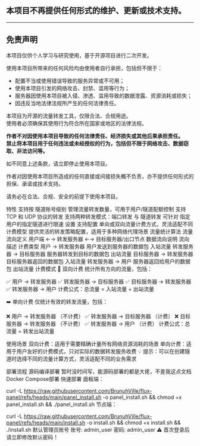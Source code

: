 ## 本项目不再提供任何形式的维护、更新或技术支持。

---
## 免责声明

本项目仅供个人学习与研究使用，基于开源项目进行二次开发。  

使用本项目所带来的任何风险均由使用者自行承担，包括但不限于：  

- 配置不当或使用错误导致的服务异常或不可用；  
- 使用本项目引发的网络攻击、封禁、滥用等行为；  
- 服务器因使用本项目被入侵、渗透、滥用导致的数据泄露、资源消耗或损失；  
- 因违反当地法律法规所产生的任何法律责任。  

本项目为开源的流量转发工具，仅限合法、合规用途。  
使用者必须确保其使用行为符合所在国家或地区的法律法规。  

**作者不对因使用本项目导致的任何法律责任、经济损失或其他后果承担责任。**  
**禁止将本项目用于任何违法或未经授权的行为，包括但不限于网络攻击、数据窃取、非法访问等。**  

如不同意上述条款，请立即停止使用本项目。  

作者对因使用本项目所造成的任何直接或间接损失概不负责，亦不提供任何形式的担保、承诺或技术支持。  


请务必在合法、合规、安全的前提下使用本项目。  


特性
支持按 隧道账号级别 管理流量转发数量，可用于用户/隧道配额控制
支持 TCP 和 UDP 协议的转发
支持两种转发模式：端口转发 与 隧道转发
可针对 指定用户的指定隧道进行限速 设置
支持配置 单向或双向流量计费方式，灵活适配不同计费模型
提供灵活的转发策略配置，适用于多种网络代理场景
流量统计算法
流量流向定义
用户端 ←→ 转发服务器 ←→ 目标服务器/出口节点
数据流向说明
流向	描述	计费类型
用户 → 转发服务器	用户发送到服务器的数据包	入站流量
转发服务器 → 目标服务器	服务器转发到目标的数据包	出站流量
目标服务器 → 转发服务器	目标服务器返回的数据包	入站流量
转发服务器 → 用户	服务器返回给用户的数据包	出站流量
计费模式
🔄 双向计费
统计所有方向的流量，包括：

✅ 用户 → 转发服务器
✅ 转发服务器 → 目标服务器
✅ 目标服务器 → 转发服务器
✅ 转发服务器 → 用户
计费公式：总流量 = 入站流量 + 出站流量

➡️ 单向计费
仅统计有效的转发流量，包括：

❌ 用户 → 转发服务器 （不计费）
✅ 转发服务器 → 目标服务器 （计费）
❌ 目标服务器 → 转发服务器 （不计费）
✅ 转发服务器 → 用户 （计费）
计费公式：总流量 = 转发出站流量

使用场景
双向计费：适用于需要精确计量所有网络资源消耗的场景
单向计费：适用于用户友好的计费模式，只对实际的数据转发服务收费
💡 提示：可以在创建隧道时选择不同的流量计算方式，灵活适配不同的业务需求

部署流程
源码编译部署
暂时没时间写，能源码部署的都是大佬，不差我这点文档
Docker Compose部署
快速部署
面板端：

curl -L https://raw.githubusercontent.com/BrunuhVille/flux-panel/refs/heads/main/panel_install.sh -o panel_install.sh && chmod +x panel_install.sh && ./panel_install.sh
节点端：

curl -L https://raw.githubusercontent.com/BrunuhVille/flux-panel/refs/heads/main/install.sh -o install.sh && chmod +x install.sh && ./install.sh
默认管理员账号
账号: admin_user
密码: admin_user
⚠️ 首次登录后请立即修改默认密码！

